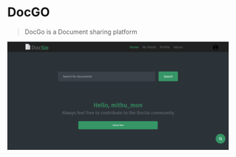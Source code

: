 # DocGO
> DocGo is a Document sharing platform

![alt text](https://raw.githubusercontent.com/mithu2649/DocGo/master/miscellaneous/screenshot.png)
